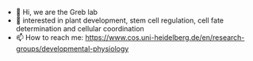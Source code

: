 - 👋 Hi, we are the Greb lab
- 👀 interested in plant development, stem cell regulation, cell fate determination and cellular coordination
- 📫 How to reach me: https://www.cos.uni-heidelberg.de/en/research-groups/developmental-physiology

<!---
thomasgreb/thomasgreb is a ✨ special ✨ repository because its `README.md` (this file) appears on your GitHub profile.
You can click the Preview link to take a look at your changes.
--->
